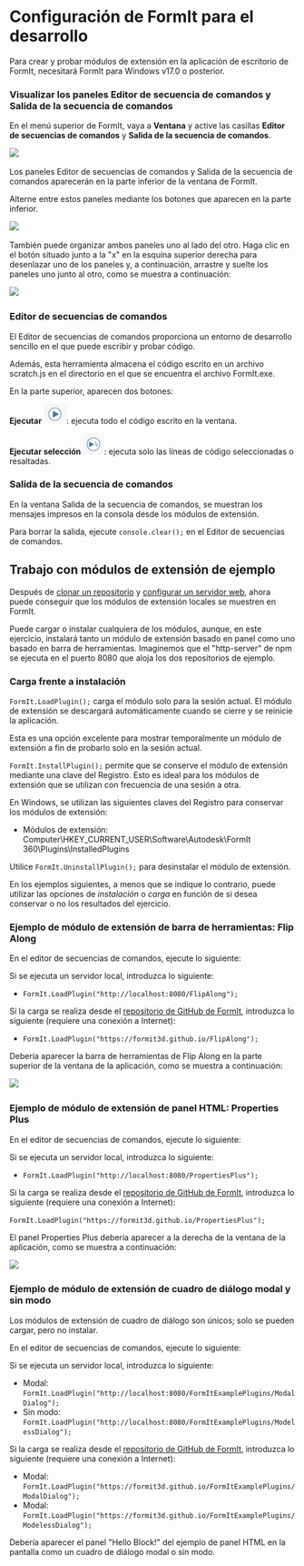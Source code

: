 # Configuración de FormIt para el desarrollo

Para crear y probar módulos de extensión en la aplicación de escritorio de FormIt, necesitará FormIt para Windows v17.0 o posterior.

### **Visualizar los paneles Editor de secuencia de comandos y Salida de la secuencia de comandos**

En el menú superior de FormIt, vaya a **Ventana** y active las casillas **Editor de secuencias de comandos** y **Salida de la secuencia de comandos**.

![](https://formit3d.github.io/FormItExamplePlugins/docs/images/EnableDevelopmentWindows.PNG)

Los paneles Editor de secuencias de comandos y Salida de la secuencia de comandos aparecerán en la parte inferior de la ventana de FormIt.

Alterne entre estos paneles mediante los botones que aparecen en la parte inferior.

![](https://formit3d.github.io/FormItExamplePlugins/docs/images/ScriptEditorDefaultState.PNG)

También puede organizar ambos paneles uno al lado del otro. Haga clic en el botón situado junto a la "x" en la esquina superior derecha para desenlazar uno de los paneles y, a continuación, arrastre y suelte los paneles uno junto al otro, como se muestra a continuación:

![](https://formit3d.github.io/FormItExamplePlugins/docs/images/ScriptEditor+ScriptOutputConfiguration.gif)

### **Editor de secuencias de comandos**

El Editor de secuencias de comandos proporciona un entorno de desarrollo sencillo en el que puede escribir y probar código.

Además, esta herramienta almacena el código escrito en un archivo scratch.js en el directorio en el que se encuentra el archivo FormIt.exe.

En la parte superior, aparecen dos botones:

**Ejecutar** ![](<../../../.gitbook/assets/image (8).png>): ejecuta todo el código escrito en la ventana.

**Ejecutar selección** ![](<../../../.gitbook/assets/image (52).png>): ejecuta solo las líneas de código seleccionadas o resaltadas.

### **Salida de la secuencia de comandos**

En la ventana Salida de la secuencia de comandos, se muestran los mensajes impresos en la consola desde los módulos de extensión.

Para borrar la salida, ejecute `console.clear();` en el Editor de secuencias de comandos.

## Trabajo con módulos de extensión de ejemplo

Después de [clonar un repositorio](cloning-a-sample-plugin.md) y [configurar un servidor web](hosting-a-plugin-on-a-local-server.md), ahora puede conseguir que los módulos de extensión locales se muestren en FormIt.

Puede cargar o instalar cualquiera de los módulos, aunque, en este ejercicio, instalará tanto un módulo de extensión basado en panel como uno basado en barra de herramientas. Imaginemos que el "http-server" de npm se ejecuta en el puerto 8080 que aloja los dos repositorios de ejemplo.

### **Carga frente a instalación**

`FormIt.LoadPlugin();` carga el módulo solo para la sesión actual. El módulo de extensión se descargará automáticamente cuando se cierre y se reinicie la aplicación.

Esta es una opción excelente para mostrar temporalmente un módulo de extensión a fin de probarlo solo en la sesión actual.

`FormIt.InstallPlugin();` permite que se conserve el módulo de extensión mediante una clave del Registro. Esto es ideal para los módulos de extensión que se utilizan con frecuencia de una sesión a otra.

En Windows, se utilizan las siguientes claves del Registro para conservar los módulos de extensión:

* Módulos de extensión: Computer\HKEY\_CURRENT\_USER\Software\Autodesk\FormIt 360\Plugins\InstalledPlugins

Utilice `FormIt.UninstallPlugin();` para desinstalar el módulo de extensión.

En los ejemplos siguientes, a menos que se indique lo contrario, puede utilizar las opciones de _instalación_ o _carga_ en función de si desea conservar o no los resultados del ejercicio.

### **Ejemplo de módulo de extensión de barra de herramientas: Flip Along**

En el editor de secuencias de comandos, ejecute lo siguiente:

Si se ejecuta un servidor local, introduzca lo siguiente:

* `FormIt.LoadPlugin("http://localhost:8080/FlipAlong");`

Si la carga se realiza desde el [repositorio de GitHub de FormIt](https://github.com/FormIt3D/), introduzca lo siguiente (requiere una conexión a Internet):

* `FormIt.LoadPlugin("https://formit3d.github.io/FlipAlong");`

Debería aparecer la barra de herramientas de Flip Along en la parte superior de la ventana de la aplicación, como se muestra a continuación:

![](https://formit3d.github.io/FormItExamplePlugins/docs/images/FlipAlongToolbar.PNG)

### **Ejemplo de módulo de extensión de panel HTML: Properties Plus**

En el editor de secuencias de comandos, ejecute lo siguiente:

Si se ejecuta un servidor local, introduzca lo siguiente:

* `FormIt.LoadPlugin("http://localhost:8080/PropertiesPlus");`

Si la carga se realiza desde el [repositorio de GitHub de FormIt](https://github.com/FormIt3D/), introduzca lo siguiente (requiere una conexión a Internet):

`FormIt.LoadPlugin("https://formit3d.github.io/PropertiesPlus");`

El panel Properties Plus debería aparecer a la derecha de la ventana de la aplicación, como se muestra a continuación:

![](https://formit3d.github.io/FormItExamplePlugins/docs/images/PropertiesPlusPanel.png)

### **Ejemplo de módulo de extensión de cuadro de diálogo modal y sin modo**

Los módulos de extensión de cuadro de diálogo son únicos; solo se pueden cargar, pero no instalar.

En el editor de secuencias de comandos, ejecute lo siguiente:

Si se ejecuta un servidor local, introduzca lo siguiente:

* Modal: `FormIt.LoadPlugin("http://localhost:8080/FormItExamplePlugins/ModalDialog");`
* Sin modo: `FormIt.LoadPlugin("http://localhost:8080/FormItExamplePlugins/ModelessDialog");`

Si la carga se realiza desde el [repositorio de GitHub de FormIt](https://github.com/FormIt3D/), introduzca lo siguiente (requiere una conexión a Internet):

* Modal: `FormIt.LoadPlugin("https://formit3d.github.io/FormItExamplePlugins/ModalDialog");`
* Modal: `FormIt.LoadPlugin("https://formit3d.github.io/FormItExamplePlugins/ModelessDialog");`

Debería aparecer el panel "Hello Block!" del ejemplo de panel HTML en la pantalla como un cuadro de diálogo modal o sin modo.
